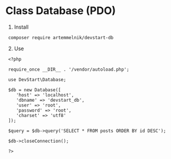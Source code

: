 # Class Database (PDO)

1. Install
 ```shell
  composer require artemmelnik/devstart-db
  ```
  
2. Use

 ```shell
  <?php
  
  require_once __DIR__ . '/vendor/autoload.php';
  
  use DevStart\Database;
  
  $db = new Database([
     'host' => 'localhost',
     'dbname' => 'devstart_db',
     'user' => 'root',
     'password' => 'root',
     'charset' => 'utf8'
  ]);
  
  $query = $db->query('SELECT * FROM posts ORDER BY id DESC');
  
  $db->closeConnection();
  
  ?>
  ```